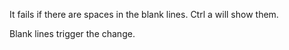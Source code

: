 It fails if there are spaces in the blank lines. Ctrl a will show them.

Blank lines trigger the change.  
